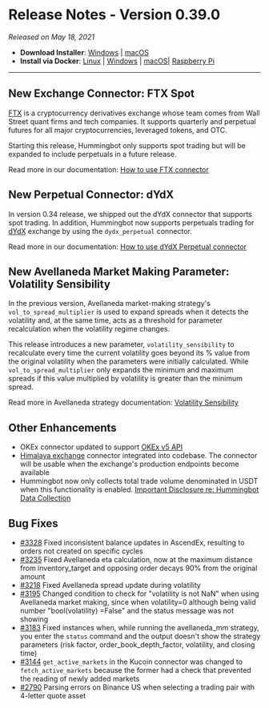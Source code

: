 # Release Notes - Version 0.39.0



_Released on May 18, 2021_

- **Download Installer**: [Windows](https://dist.hummingbot.io/hummingbot_v0.39.0_setup.exe) | [macOS](https://dist.hummingbot.io/hummingbot_v0.39.0.dmg)
- **Install via Docker**: [Linux](/installation/docker/#linuxubuntu) | [Windows](/installation/docker/#windows) | [macOS](/installation/docker/#macos)| [Raspberry Pi](/installation/raspberry-pi/#install-via-docker)

---

## New Exchange Connector: FTX Spot

[FTX](https://ftx.com) is a cryptocurrency derivatives exchange whose team comes from Wall Street quant firms and tech companies. It supports quarterly and perpetual futures for all major cryptocurrencies, leveraged tokens, and OTC.

Starting this release, Hummingbot only supports spot trading but will be expanded to include perpetuals in a future release.

Read more in our documentation: [How to use FTX connector](/exchanges/ftx/)

## New Perpetual Connector: dYdX

In version 0.34 release, we shipped out the dYdX connector that supports spot trading. In addition, Hummingbot now supports perpetuals trading for [dYdX](http://trade.dydx.exchange/) exchange by using the `dydx_perpetual` connector.

Read more in our documentation: [How to use dYdX Perpetual connector](/exchanges/dydx-perpetual/)

## New Avellaneda Market Making Parameter: Volatility Sensibility

In the previous version, Avellaneda market-making strategy's `vol_to_spread_multiplier` is used to expand spreads when it detects the volatility and, at the same time, acts as a threshold for parameter recalculation when the volatility regime changes.

This release introduces a new parameter, `volatility_sensibility` to recalculate every time the current volatility goes beyond its % value from the original volatility when the parameters were initially calculated. While `vol_to_spread_multiplier` only expands the minimum and maximum spreads if this value multiplied by volatility is greater than the minimum spread.

Read more in Avellaneda strategy documentation: [Volatility Sensibility](/strategies/avellaneda-market-making/#volatility_sensibility)

## Other Enhancements

- OKEx connector updated to support [OKEx v5 API](https://www.okex.com/academy/en/complete-guide-to-okex-api-v5-upgrade)
- [Himalaya exchange](https://www.himalaya.exchange) connector integrated into codebase. The connector will be usable when the exchange's production endpoints become available
- Hummingbot now only collects total trade volume denominated in USDT when this functionality is enabled. [Important Disclosure re: Hummingbot Data Collection](https://github.com/CoinAlpha/hummingbot/blob/master/DATA_COLLECTION.md)

## Bug Fixes

- [#3328](https://github.com/CoinAlpha/hummingbot/issues/3328) Fixed inconsistent balance updates in AscendEx, resulting to orders not created on specific cycles
- [#3235](https://github.com/CoinAlpha/hummingbot/pull/3235) Fixed Avellaneda eta calculation, now at the maximum distance from inventory_target and opposing order decays 90% from the original amount
- [#3218](https://github.com/CoinAlpha/hummingbot/pull/3218) Fixed Avellaneda spread update during volatility
- [#3195](https://github.com/CoinAlpha/hummingbot/pull/3195) Changed condition to check for "volatility is not NaN" when using Avellaneda market making, since when volatility=0 although being valid number "bool(volatility) =False" and the status message was not showing
- [#3183](https://github.com/CoinAlpha/hummingbot/issues/3183) Fixed instances when, while running the avellaneda_mm strategy, you enter the `status` command and the output doesn't show the strategy parameters (risk factor, order_book_depth_factor, volatility, and closing time)
- [#3144](https://github.com/CoinAlpha/hummingbot/pull/3144) `get_active_markets` in the Kucoin connector was changed to `fetch_active_markets` because the former had a check that prevented the reading of newly added markets
- [#2790](https://github.com/CoinAlpha/hummingbot/issues/2790) Parsing errors on Binance US when selecting a trading pair with 4-letter quote asset
